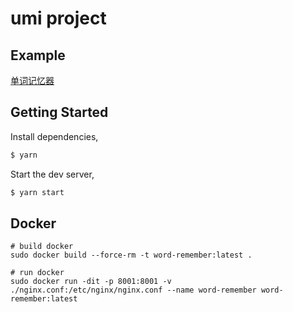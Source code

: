 # umi project

## Example
[单词记忆器](http://1.117.173.27/)

## Getting Started

Install dependencies,

```bash
$ yarn
```

Start the dev server,

```bash
$ yarn start
```

## Docker

```shell
# build docker
sudo docker build --force-rm -t word-remember:latest .

# run docker 
sudo docker run -dit -p 8001:8001 -v ./nginx.conf:/etc/nginx/nginx.conf --name word-remember word-remember:latest  
```